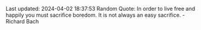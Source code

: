 Last updated: 2024-04-02 18:37:53
Random Quote: In order to live free and happily you must sacrifice boredom. It is not always an easy sacrifice. - Richard Bach